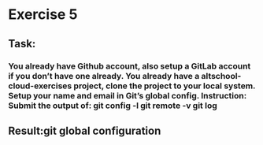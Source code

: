 # Exercise 5
## Task:
### You already have Github account, also setup a GitLab account if you don’t have one already. You already have a altschool-cloud-exercises project, clone the project to your local system. Setup your name and email in Git’s global config. Instruction: Submit the output of: git config -l git remote -v git log
## Result:git global configuration
